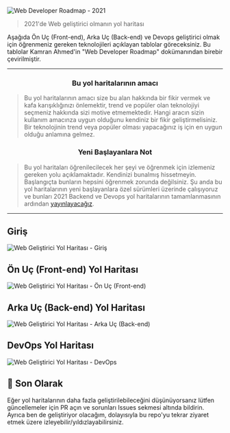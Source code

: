 ![Web Developer Roadmap - 2021](./img/banner.png)

> 2021'de Web geliştirici olmanın yol haritası

Aşağıda Ön Uç (Front-end), Arka Uç (Back-end) ve Devops geliştirici olmak için öğrenmeniz gereken teknolojileri açıklayan tablolar göreceksiniz. Bu tablolar Kamran Ahmed'in "Web Developer Roadmap" dokümanından birebir çevirilmiştir.

---

<h3 align="center"><strong>Bu yol haritalarının amacı</strong></h3>

> Bu yol haritalarının amacı size bu alan hakkında bir fikir vermek ve kafa karışıklığınızı önlemektir, trend ve popüler olan teknolojiyi seçmeniz hakkında sizi motive etmemektedir. Hangi aracın sizin kullanım amacınza uygun olduğunu kendiniz bir fikir geliştirmelisiniz. Bir teknolojinin trend veya popüler olması yapacağınız iş için en uygun olduğu anlamına gelmez.

<h3 align="center"><strong>Yeni Başlayanlara Not</strong></h3>

> Bu yol haritaları öğrenilecilecek her şeyi ve öğrenmek için izlemeniz gereken yolu açıklamaktadır. Kendinizi bunalmış hissetmeyin. Başlangıçta bunların hepsini öğrenmek zorunda değilsiniz. Şu anda bu yol haritalarının yeni başlayanlara özel sürümleri üzerinde çalışıyoruz ve bunları 2021 Backend ve Devops yol haritalarının tamamlanmasının ardından [yayınlayacağız](https://roadmap.sh).

---

## Giriş

![Web Geliştirici Yol Haritası - Giriş](./img/intro.png)

## Ön Uç (Front-end) Yol Haritası

![Web Geliştirici Yol Haritası - Ön Uç (Front-end)](./img/frontend.png)

## Arka Uç (Back-end) Yol Haritası

![Web Geliştirici Yol Haritası - Arka Uç (Back-end)](./img/backend.png)

## DevOps Yol Haritası

![Web Geliştirici Yol Haritası - DevOps](./img/devops.png)

## 🚦 Son Olarak

Eğer yol haritalarının daha fazla geliştirilebileceğini düşünüyorsanız lütfen güncellemeler için PR açın ve sorunları Issues sekmesi altında bildirin. Ayrıca ben de geliştiriyor olacağım, dolayısıyla bu repo'yu tekrar ziyaret etmek üzere izleyebilir/yıldızlayabilirsiniz.

